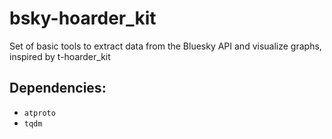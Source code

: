 # bsky-hoarder_kit
Set of basic tools to extract data from the Bluesky API and visualize graphs, inspired by t-hoarder_kit

## Dependencies:
- `atproto`
- `tqdm`
